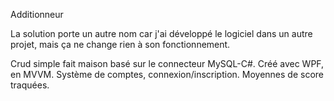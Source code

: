 Additionneur

La solution porte un autre nom car j'ai développé le logiciel dans un autre projet, mais ça ne change rien à son fonctionnement.

Crud simple fait maison basé sur le connecteur MySQL-C#.
Créé avec WPF, en MVVM.
Système de comptes, connexion/inscription.
Moyennes de score traquées.
